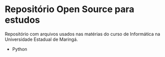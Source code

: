 # Repositório Open Source para estudos 

Repositório com arquivos usados nas matérias do curso de Informática na Universidade Estadual de Maringá.
- Python
